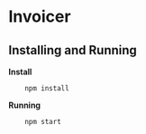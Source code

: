 # Invoicer


## Installing and Running

__Install__

        npm install



__Running__

        npm start
